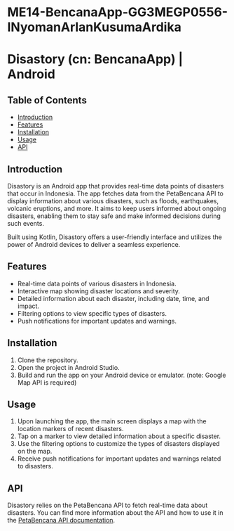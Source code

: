# ME14-BencanaApp-GG3MEGP0556-INyomanArlanKusumaArdika

# Disastory (cn: BencanaApp) | Android

## Table of Contents

- [Introduction](#introduction)
- [Features](#features)
- [Installation](#installation)
- [Usage](#usage)
- [API](#api)

## Introduction

Disastory is an Android app that provides real-time data points of disasters that occur in Indonesia. The app fetches data from the PetaBencana API to display information about various disasters, such as floods, earthquakes, volcanic eruptions, and more. It aims to keep users informed about ongoing disasters, enabling them to stay safe and make informed decisions during such events.

Built using Kotlin, Disastory offers a user-friendly interface and utilizes the power of Android devices to deliver a seamless experience.

## Features

- Real-time data points of various disasters in Indonesia.
- Interactive map showing disaster locations and severity.
- Detailed information about each disaster, including date, time, and impact.
- Filtering options to view specific types of disasters.
- Push notifications for important updates and warnings.

## Installation

1. Clone the repository.
2. Open the project in Android Studio.
3. Build and run the app on your Android device or emulator. (note: Google Map API is required)

## Usage

1. Upon launching the app, the main screen displays a map with the location markers of recent disasters.
2. Tap on a marker to view detailed information about a specific disaster.
3. Use the filtering options to customize the types of disasters displayed on the map.
4. Receive push notifications for important updates and warnings related to disasters.

## API

Disastory relies on the PetaBencana API to fetch real-time data about disasters. You can find more information about the API and how to use it in the [PetaBencana API documentation](https://docs.petabencana.id/routes).



